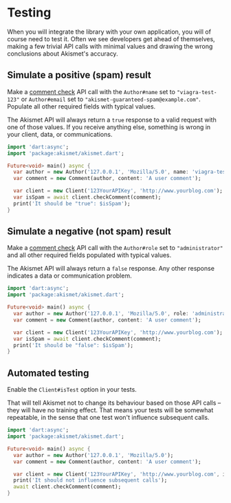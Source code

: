 # Testing
When you will integrate the library with your own application, you will of course need to test it. Often we see developers get ahead of themselves, making a few trivial API calls with minimal values and drawing the wrong conclusions about Akismet's accuracy.

## Simulate a positive (spam) result
Make a [comment check](../features/comment_check.md) API call with the `Author#name` set to `"viagra-test-123"` or `Author#email` set to `"akismet-guaranteed-spam@example.com"`. Populate all other required fields with typical values.

The Akismet API will always return a `true` response to a valid request with one of those values. If you receive anything else, something is wrong in your client, data, or communications.

```dart
import 'dart:async';
import 'package:akismet/akismet.dart';

Future<void> main() async {
  var author = new Author('127.0.0.1', 'Mozilla/5.0', name: 'viagra-test-123');
  var comment = new Comment(author, content: 'A user comment');

  var client = new Client('123YourAPIKey', 'http://www.yourblog.com');
  var isSpam = await client.checkComment(comment);
  print('It should be "true": $isSpam');
}
```

## Simulate a negative (not spam) result
Make a [comment check](../features/comment_check.md) API call with the `Author#role` set to `"administrator"` and all other required fields populated with typical values.

The Akismet API will always return a `false` response. Any other response indicates a data or communication problem.

```dart
import 'dart:async';
import 'package:akismet/akismet.dart';

Future<void> main() async {
  var author = new Author('127.0.0.1', 'Mozilla/5.0', role: 'administrator');
  var comment = new Comment(author, content: 'A user comment');

  var client = new Client('123YourAPIKey', 'http://www.yourblog.com');
  var isSpam = await client.checkComment(comment);
  print('It should be "false": $isSpam');
}
```

## Automated testing
Enable the `Client#isTest` option in your tests.

That will tell Akismet not to change its behaviour based on those API calls – they will have no training effect. That means your tests will be somewhat repeatable, in the sense that one test won't influence subsequent calls.

```dart
import 'dart:async';
import 'package:akismet/akismet.dart';

Future<void> main() async {
  var author = new Author('127.0.0.1', 'Mozilla/5.0');
  var comment = new Comment(author, content: 'A user comment');

  var client = new Client('123YourAPIKey', 'http://www.yourblog.com', isTest: true);
  print('It should not influence subsequent calls');
  await client.checkComment(comment);
}
```
